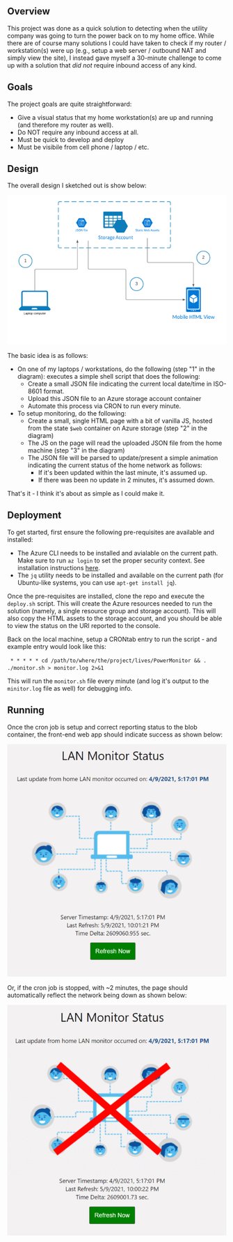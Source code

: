 ## Overview

This project was done as a quick solution to detecting when the utility company 
was going to turn the power back on to my home office. While there are of course many
solutions I could have taken to check if my router / workstation(s) were up (e.g., 
setup a web server / outbound NAT and simply view the site), I instead gave myself a 
30-minute challenge to come up with a solution that _did not_ require inbound access 
of any kind. 

## Goals

The project goals are quite straightforward:

* Give a visual status that my home workstation(s) are up and running (and therefore my 
  router as well).
* Do NOT require any inbound access at all.
* Must be quick to develop and deploy
* Must be visibile from cell phone / laptop / etc.

## Design

The overall design I sketched out is show below:

![Architecture Diagram](docs/architecture.png)

The basic idea is as follows:

* On one of my laptops / workstations, do the following (step "1" in the diagram):
  executes a simple shell script that does the following:
  * Create a small JSON file indicating the current local date/time in ISO-8601 format.
  * Upload this JSON file to an Azure storage account container
  * Automate this process via CRON to run every minute.
* To setup monitoring, do the following:
  * Create a small, single HTML page with a bit of vanilla JS, hosted from the state `$web` 
    container on Azure storage (step "2" in the diagram)
  * The JS on the page will read the uploaded JSON file from the home machine (step "3" in the diagram)
  * The JSON file will be parsed to update/present a simple animation indicating the 
    current status of the home network as follows:
    * If it's been updated within the last minute, it's assumed up.
    * If there was been no update in 2 minutes, it's assumed down.

That's it - I think it's about as simple as I could make it.

## Deployment

To get started, first ensure the following pre-requisites are available and installed:

* The Azure CLI needs to be installed and avialable on the current path. Make sure 
  to run `az login` to set the proper security context. See installation 
  instructions [here](https://docs.microsoft.com/en-us/cli/azure/install-azure-cli).
* The `jq` utility needs to be installed and available on the current path 
  (for Ubuntu-like systems, you can use `apt-get install jq`).

Once the pre-requisites are installed, clone the repo and execute the `deploy.sh` script. 
This will create the Azure resources needed to run the solution (namely, a single resource group 
and storage account). This will also copy the HTML assets to the storage account, and you should 
be able to view the status on the URI reported to the console.

Back on the local machine, setup a CRONtab entry to run the script - and example entry 
would look like this:

` * * * * * cd /path/to/where/the/project/lives/PowerMonitor && . ./monitor.sh > monitor.log 2>&1`

This will run the `monitor.sh` file every minute (and log it's output to the `minitor.log` file as well)
for debugging info.

## Running

Once the cron job is setup and correct reporting status to the blob container, the front-end 
web app should indicate success as shown below:

![Network Up](docs/network-up.png)

Or, if the cron job is stopped, with ~2 minutes, the page should automatically reflect the network 
being down as shown below:

![Network Up](docs/network-down.png)